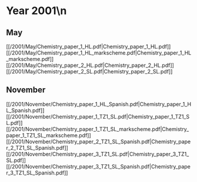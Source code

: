 # Year 2001\n
## May
[[/2001/May/Chemistry_paper_1_HL.pdf|Chemistry_paper_1_HL.pdf]]
[[/2001/May/Chemistry_paper_1_HL_markscheme.pdf|Chemistry_paper_1_HL_markscheme.pdf]]
[[/2001/May/Chemistry_paper_2_HL.pdf|Chemistry_paper_2_HL.pdf]]
[[/2001/May/Chemistry_paper_2_SL.pdf|Chemistry_paper_2_SL.pdf]]

## November
[[/2001/November/Chemistry_paper_1_HL_Spanish.pdf|Chemistry_paper_1_HL_Spanish.pdf]]
[[/2001/November/Chemistry_paper_1_TZ1_SL.pdf|Chemistry_paper_1_TZ1_SL.pdf]]
[[/2001/November/Chemistry_paper_1_TZ1_SL_markscheme.pdf|Chemistry_paper_1_TZ1_SL_markscheme.pdf]]
[[/2001/November/Chemistry_paper_2_TZ1_SL_Spanish.pdf|Chemistry_paper_2_TZ1_SL_Spanish.pdf]]
[[/2001/November/Chemistry_paper_3_TZ1_SL.pdf|Chemistry_paper_3_TZ1_SL.pdf]]
[[/2001/November/Chemistry_paper_3_TZ1_SL_Spanish.pdf|Chemistry_paper_3_TZ1_SL_Spanish.pdf]]
